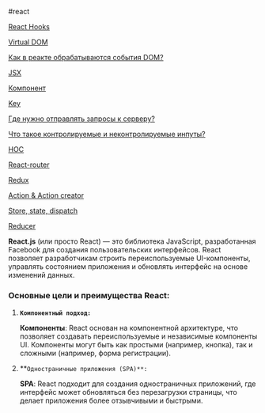 #react 

[React Hooks](React%20Hooks.md)

[Virtual DOM](Virtual%20DOM.md)

[Как в реакте обрабатываются события DOM?](Как%20в%20реакте%20обрабатываются%20события%20DOM?.md)

[JSX](JSX.md)

[Компонент](Компонент.md)

[Key](Key.md)

[Где нужно отправлять запросы к серверу?](Где%20нужно%20отправлять%20запросы%20к%20серверу?.md)

[Что такое контролируемые и неконтролируемые инпуты?](Что%20такое%20контролируемые%20и%20неконтролируемые%20инпуты?.md)

[HOC](HOC.md)

[React-router](React-router.md)

[Redux](Redux.md)

[Action & Action creator](Action%20&%20Action%20creator.md)

[Store, state, dispatch](Store,%20state,%20dispatch.md)

[Reducer](Reducer.md)

**React.js** (или просто React) — это библиотека JavaScript, разработанная Facebook для создания пользовательских интерфейсов. React позволяет разработчикам строить переиспользуемые UI-компоненты, управлять состоянием приложения и обновлять интерфейс на основе изменений данных.

### Основные цели и преимущества React:

1. **`Компонентный подход:`**
    
    **Компоненты**: React основан на компонентной архитектуре, что позволяет создавать переиспользуемые и независимые компоненты UI. Компоненты могут быть как простыми (например, кнопка), так и сложными (например, форма регистрации).
    
2. **`Одностраничные приложения (SPA)**:`
    
    **SPA**: React подходит для создания одностраничных приложений, где интерфейс может обновляться без перезагрузки страницы, что делает приложения более отзывчивыми и быстрыми.